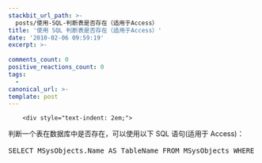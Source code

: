 ```yaml
---
stackbit_url_path: >-
  posts/使用-SQL-判断表是否存在（适用于Access）
title: '使用 SQL 判断表是否存在（适用于Access）'
date: '2010-02-06 09:59:19'
excerpt: >-
  
comments_count: 0
positive_reactions_count: 0
tags: 
  - 
canonical_url: >-
template: post
---
```


        <div style="text-indent: 2em;">
<p>判断一个表在数据库中是否存在，可以使用以下 SQL 语句(适用于 Access)：</p>
<pre style="text-indent: 0;" class="brush: sql">SELECT MSysObjects.Name AS TableName FROM MSysObjects WHERE MSysObjects.Name = '要判断的表名'
</pre>
</div>
      